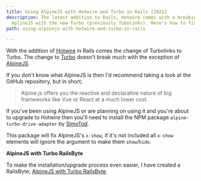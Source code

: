 ```yaml
---
title: Using AlpineJS with Hotwire and Turbo in Rails [2021]
description: The latest addition to Rails, Hotwire comes with a breaking change to
  AplineJS with the new Turbo (previously Tubolinks). Here's how to fix it.
path: using-alpinejs-with-hotwire-and-turbo-in-rails

---
```

With the addition of [Hotwire](https://hotwire.dev/ "Hotwire Rails website") in Rails comes the change of Turbolinks to Turbo. The change to [Turbo](https://turbo.hotwire.dev/ "Turbo Rails website") doesn't break much with the exception of [AlpineJS](https://github.com/alpinejs/alpine "AlpineJS GitHub repository").

If you don't know what AlpineJS is then I'd recommend taking a look at the GitHub repository, but in short;

> Alpine.js offers you the reactive and declarative nature of big frameworks like Vue or React at a much lower cost.

If you've been using AlpineJS or are planning on using it and you're about to upgrade to Hotwire then you'll need to install the NPM package `alpine-turbo-drive-adapter` by [SimoTod](https://github.com/SimoTod "SimoTod GitHub user"). 

This package will fix AlpineJS's `x-show`, if it's not included all `x-show` elements will ignore the argument to make them `show`/`hide`.

**AlpineJS with Turbo RailsByte**

To make the installation/upgrade process even easier, I have created a RailsByte; [AlpineJS with Turbo RailsByte](https://railsbytes.com/templates/zPds4M "RailsByte for AlpineJS with Turbo").